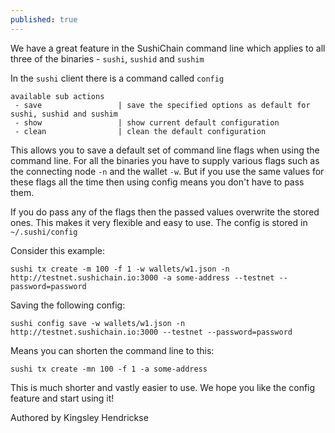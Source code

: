 ```yaml
---
published: true
---
```

We have a great feature in the SushiChain command line which applies to all three of the binaries - `sushi`, `sushid` and `sushim`

In the `sushi` client there is a command called `config`

```
available sub actions
 - save                 | save the specified options as default for sushi, sushid and sushim
 - show                 | show current default configuration
 - clean                | clean the default configuration
 ```
 
This allows you to save a default set of command line flags when using the command line. For all the binaries you have to supply various flags such as the connecting node `-n` and the wallet `-w`. But if you use the same values for these flags all the time then using config means you don't have to pass them.
 
If you do pass any of the flags then the passed values overwrite the stored ones. This makes it very flexible and easy to use. The config is stored in `~/.sushi/config`

Consider this example:

```
sushi tx create -m 100 -f 1 -w wallets/w1.json -n http://testnet.sushichain.io:3000 -a some-address --testnet --password=password
```

Saving the following config:

```
sushi config save -w wallets/w1.json -n http://testnet.sushichain.io:3000 --testnet --password=password
```

Means you can shorten the command line to this:

```
sushi tx create -mn 100 -f 1 -a some-address
```

This is much shorter and vastly easier to use. We hope you like the config feature and start using it!

Authored by Kingsley Hendrickse


